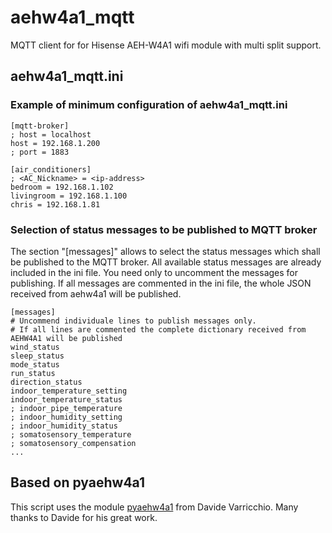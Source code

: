 # aehw4a1_mqtt
MQTT client for for Hisense AEH-W4A1 wifi module with multi split support.

## aehw4a1_mqtt.ini

### Example of minimum configuration of aehw4a1_mqtt.ini 
    [mqtt-broker]
    ; host = localhost
    host = 192.168.1.200
    ; port = 1883

    [air_conditioners]
    ; <AC_Nickname> = <ip-address>
    bedroom = 192.168.1.102
    livingroom = 192.168.1.100
    chris = 192.168.1.81 

### Selection of status messages to be published to MQTT broker
The section "[messages]" allows to select the status messages which shall be 
published to the MQTT broker. All available status messages are already included in the ini file.
You need only to uncomment the messages for publishing.
If all messages are commented in the ini file, the whole JSON received from aehw4a1 will be published.

    [messages]
    # Uncommend individuale lines to publish messages only. 
    # If all lines are commented the complete dictionary received from AEHW4A1 will be published
    wind_status
    sleep_status
    mode_status
    run_status
    direction_status
    indoor_temperature_setting
    indoor_temperature_status
    ; indoor_pipe_temperature
    ; indoor_humidity_setting
    ; indoor_humidity_status
    ; somatosensory_temperature
    ; somatosensory_compensation
    ...

## Based on pyaehw4a1
This script uses the module [pyaehw4a1](https://github.com/bannhead/pyaehw4a1) from Davide Varricchio. 
Many thanks to Davide for his great work.
